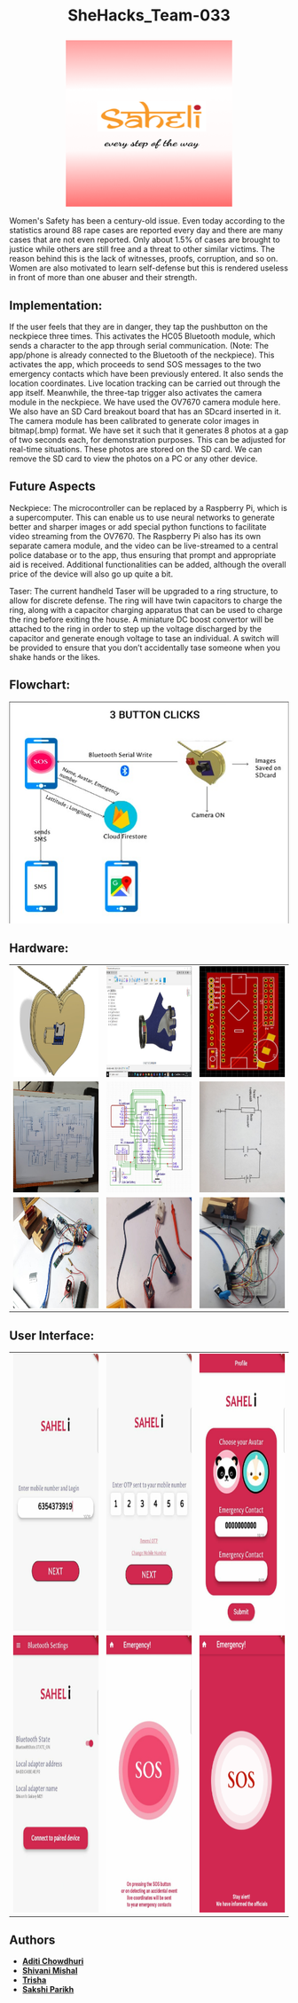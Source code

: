 <h1><p align="center">SheHacks_Team-033</p></h1>

<p align="center"><img src="UI images/saheli.png" width="300" height="300"></p>

Women's Safety has been a century-old issue. Even today according to the statistics around 88 rape cases are reported every day and there are many cases that are not even reported. Only about 1.5% of cases are brought to justice while others are still free and a threat to other similar victims. The reason behind this is the lack of witnesses, proofs, corruption, and so on. Women are also motivated to learn self-defense but this is rendered useless in front of more than one abuser and their strength. 

## Implementation: 
If the user feels that they are in danger, they tap the pushbutton on the neckpiece three times. This activates the HC05 Bluetooth module, which sends a character to the app through serial communication. (Note: The app/phone is already connected to the Bluetooth of the neckpiece). This activates the app, which proceeds to send SOS messages to the two emergency contacts which have been previously entered. It also sends the location coordinates. Live location tracking can be carried out through the app itself.
Meanwhile, the three-tap trigger also activates the camera module in the neckpiece. We have used the OV7670 camera module here. We also have an SD Card breakout board that has an SDcard inserted in it. The camera module has been calibrated to generate color images in bitmap(.bmp) format. We have set it such that it generates 8 photos at a gap of two seconds each, for demonstration purposes. This can be adjusted for real-time situations. These photos are stored on the SD card. We can remove the SD card to view the photos on a PC or any other device. 

## Future Aspects

Neckpiece:
The microcontroller can be replaced by a Raspberry Pi, which is a supercomputer. This can enable us to use neural networks to generate better and sharper images or add special python functions to facilitate video streaming from the OV7670. The Raspberry Pi also has its own separate camera module, and the video can be live-streamed to a central police database or to the app, thus ensuring that prompt and appropriate aid is received. Additional functionalities can be added, although the overall price of the device will also go up quite a bit.

Taser:
The current handheld Taser will be upgraded to a ring structure, to allow for discrete defense. The ring will have twin capacitors to charge the ring, along with a capacitor charging apparatus that can be used to charge the ring before exiting the house. A miniature DC boost convertor will be attached to the ring in order to step up the voltage discharged by the capacitor and generate enough voltage to tase an individual. A switch will be provided to ensure that you don’t accidentally tase someone when you shake hands or the likes.

## Flowchart: <br>
<p align="center"><img src="Prototype/flowchart.jpeg" width="600" height="400"></p>

## Hardware: <br>
<table>
  <tr>
    <td> <img src="hardware images/model1.jpeg" width="200" height="200"></td>
    <td> <img src="hardware images/model2.jpeg" width="200" height="200"></td>
     <td> <img src="hardware images/pcb.jpeg" width="200" height="200"></td>
  </tr>
  <tr>
    <td> <img src="hardware images/circuit1.jpeg" width="200" height="200"></td>
    <td> <img src="hardware images/circuit2.jpeg" width="200" height="200"></td>
     <td> <img src="hardware images/circuit3.jpeg" width="200" height="200"></td>

  </tr>
  <tr>
   <td> <img src="hardware images/hardware1.jpeg" width="200" height="200"></td>
    <td> <img src="hardware images/hardware2.jpeg" width="200" height="200"></td>
     <td> <img src="hardware images/hardware3.jpeg" width="200" height="200"></td>
  </tr>
</table>

## User Interface: <br>
<table>
  <tr>
    <td> <img src="UI images/phone.jpeg" width="250" height="500"></td>
    <td> <img src="UI images/otp.jpeg" width="250" height="500"></td>
        <td> <img src="UI images/profile.jpeg" width="250" height="500"></td>

  </tr>
  <tr>
    <td> <img src="UI images/mainpage.jpeg" width="250" height="500"></td>
  <td> <img src="UI images/explicit.jpeg" width="250" height="500"></td>
    <td> <img src="UI images/implicit.jpeg" width="250" height="500"></td>
  </tr>
  
</table>

## Authors

* [**Aditi Chowdhuri**](https://github.com/Aditi-Chowdhuri)
* [**Shivani Mishal**](https://github.com/shivanimishal5) 
* [**Trisha**](https://github.com/TriAnu1010) 
* [**Sakshi Parikh**](https://github.com/Sakshi725744) 

